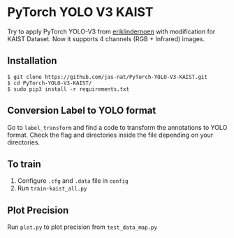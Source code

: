 # PyTorch YOLO V3 KAIST
Try to apply PyTorch YOLO-V3 from [eriklindernoen](https://github.com/eriklindernoren/PyTorch-YOLOv3) with modification for KAIST Dataset. Now it supports 4 channels (RGB + Infrared) images. 

## Installation
```
$ git clone https://github.com/jas-nat/PyTorch-YOLO-V3-KAIST.git
$ cd PyTorch-YOLO-V3-KAIST/
$ sudo pip3 install -r requirements.txt
```

## Conversion Label to YOLO format
Go to `label_transform` and find a code to transform  the annotations to YOLO format. Check the flag and directories inside the file depending on your directories. 

## To train
1. Configure `.cfg` and `.data` file in `config`
2. Run `train-kaist_all.py` 

## Plot Precision
Run `plot.py` to plot precision from `test_data_map.py` 
